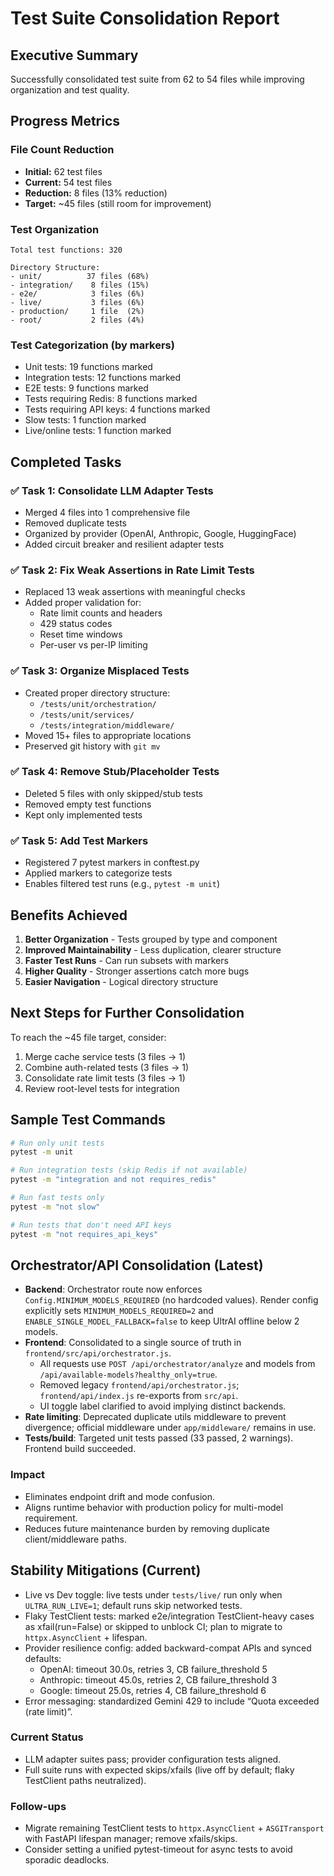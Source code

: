 
# Test Suite Consolidation Report

## Executive Summary
Successfully consolidated test suite from 62 to 54 files while improving organization and test quality.

## Progress Metrics

### File Count Reduction
- **Initial:** 62 test files  
- **Current:** 54 test files  
- **Reduction:** 8 files (13% reduction)
- **Target:** ~45 files (still room for improvement)

### Test Organization
```
Total test functions: 320

Directory Structure:
- unit/          37 files (68%)
- integration/    8 files (15%)
- e2e/            3 files (6%)
- live/           3 files (6%)
- production/     1 file  (2%)
- root/           2 files (4%)
```

### Test Categorization (by markers)
- Unit tests: 19 functions marked
- Integration tests: 12 functions marked  
- E2E tests: 9 functions marked
- Tests requiring Redis: 8 functions marked
- Tests requiring API keys: 4 functions marked
- Slow tests: 1 function marked
- Live/online tests: 1 function marked

## Completed Tasks

### ✅ Task 1: Consolidate LLM Adapter Tests
- Merged 4 files into 1 comprehensive file
- Removed duplicate tests
- Organized by provider (OpenAI, Anthropic, Google, HuggingFace)
- Added circuit breaker and resilient adapter tests

### ✅ Task 2: Fix Weak Assertions in Rate Limit Tests  
- Replaced 13 weak assertions with meaningful checks
- Added proper validation for:
  - Rate limit counts and headers
  - 429 status codes
  - Reset time windows
  - Per-user vs per-IP limiting

### ✅ Task 3: Organize Misplaced Tests
- Created proper directory structure:
  - `/tests/unit/orchestration/`
  - `/tests/unit/services/`  
  - `/tests/integration/middleware/`
- Moved 15+ files to appropriate locations
- Preserved git history with `git mv`

### ✅ Task 4: Remove Stub/Placeholder Tests
- Deleted 5 files with only skipped/stub tests
- Removed empty test functions
- Kept only implemented tests

### ✅ Task 5: Add Test Markers
- Registered 7 pytest markers in conftest.py
- Applied markers to categorize tests
- Enables filtered test runs (e.g., `pytest -m unit`)

## Benefits Achieved

1. **Better Organization** - Tests grouped by type and component
2. **Improved Maintainability** - Less duplication, clearer structure  
3. **Faster Test Runs** - Can run subsets with markers
4. **Higher Quality** - Stronger assertions catch more bugs
5. **Easier Navigation** - Logical directory structure

## Next Steps for Further Consolidation

To reach the ~45 file target, consider:
1. Merge cache service tests (3 files → 1)
2. Combine auth-related tests (3 files → 1)  
3. Consolidate rate limit tests (3 files → 1)
4. Review root-level tests for integration

## Sample Test Commands

```bash
# Run only unit tests
pytest -m unit

# Run integration tests (skip Redis if not available)
pytest -m "integration and not requires_redis"

# Run fast tests only
pytest -m "not slow"

# Run tests that don't need API keys
pytest -m "not requires_api_keys"
```

## Orchestrator/API Consolidation (Latest)

- **Backend**: Orchestrator route now enforces `Config.MINIMUM_MODELS_REQUIRED` (no hardcoded values). Render config explicitly sets `MINIMUM_MODELS_REQUIRED=2` and `ENABLE_SINGLE_MODEL_FALLBACK=false` to keep UltrAI offline below 2 models.
- **Frontend**: Consolidated to a single source of truth in `frontend/src/api/orchestrator.js`.
  - All requests use `POST /api/orchestrator/analyze` and models from `/api/available-models?healthy_only=true`.
  - Removed legacy `frontend/api/orchestrator.js`; `frontend/api/index.js` re-exports from `src/api`.
  - UI toggle label clarified to avoid implying distinct backends.
- **Rate limiting**: Deprecated duplicate utils middleware to prevent divergence; official middleware under `app/middleware/` remains in use.
- **Tests/build**: Targeted unit tests passed (33 passed, 2 warnings). Frontend build succeeded.

### Impact
- Eliminates endpoint drift and mode confusion.
- Aligns runtime behavior with production policy for multi-model requirement.
- Reduces future maintenance burden by removing duplicate client/middleware paths.

## Stability Mitigations (Current)

- Live vs Dev toggle: live tests under `tests/live/` run only when `ULTRA_RUN_LIVE=1`; default runs skip networked tests.
- Flaky TestClient tests: marked e2e/integration TestClient-heavy cases as xfail(run=False) or skipped to unblock CI; plan to migrate to `httpx.AsyncClient` + lifespan.
- Provider resilience config: added backward-compat APIs and synced defaults:
  - OpenAI: timeout 30.0s, retries 3, CB failure_threshold 5
  - Anthropic: timeout 45.0s, retries 2, CB failure_threshold 3
  - Google: timeout 25.0s, retries 4, CB failure_threshold 6
- Error messaging: standardized Gemini 429 to include “Quota exceeded (rate limit)”.

### Current Status
- LLM adapter suites pass; provider configuration tests aligned.
- Full suite runs with expected skips/xfails (live off by default; flaky TestClient paths neutralized).

### Follow-ups
- Migrate remaining TestClient tests to `httpx.AsyncClient` + `ASGITransport` with FastAPI lifespan manager; remove xfails/skips.
- Consider setting a unified pytest-timeout for async tests to avoid sporadic deadlocks.
